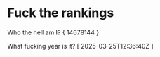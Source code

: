 # Fuck the rankings

Who the hell am I?
{ 14678144 }

What fucking year is it?
[ 2025-03-25T12:36:40Z ]
